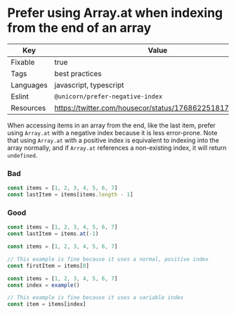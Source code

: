 # Prefer using Array.at when indexing from the end of an array

| Key       | Value                                                   |
| --------- | ------------------------------------------------------- |
| Fixable   | true                                                    |
| Tags      | best practices                                          |
| Languages | javascript, typescript                                  |
| Eslint    | `@unicorn/prefer-negative-index`                        |
| Resources | https://twitter.com/housecor/status/1768622518179369036 |

When accessing items in an array from the end, like the last item, prefer using `Array.at` with a negative index because it is less error-prone. Note that using `Array.at` with a positive index is equivalent to indexing into the array normally, and if `Array.at` references a non-existing index, it will return `undefined`.

### Bad

```ts
const items = [1, 2, 3, 4, 5, 6, 7]
const lastItem = items[items.length - 1]
```

### Good

```ts
const items = [1, 2, 3, 4, 5, 6, 7]
const lastItem = items.at(-1)
```

```ts
const items = [1, 2, 3, 4, 5, 6, 7]

// This example is fine because it uses a normal, positive index
const firstItem = items[0]
```

```ts
const items = [1, 2, 3, 4, 5, 6, 7]
const index = example()

// This example is fine because it uses a variable index
const item = items[index]
```
